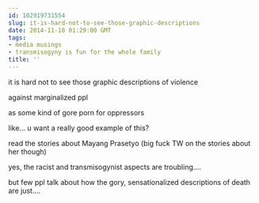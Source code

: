```yaml
---
id: 102919731554
slug: it-is-hard-not-to-see-those-graphic-descriptions
date: 2014-11-18 01:29:00 GMT
tags:
- media musings
- transmisogyny is fun for the whole family
title: ''
---
```

<p>it is hard not to see those graphic descriptions of violence</p>

<p>against marginalized ppl</p>

<p>as some kind of gore porn for oppressors</p>

<p>like&#8230; u want a really good example of this?</p>

<p>read the stories about Mayang Prasetyo (big fuck TW on the stories about her though)</p>

<p>yes, the racist and transmisogynist aspects are troubling&#8230;.</p>

<p>but few ppl talk about how the gory, sensationalized descriptions of death are just&#8230;.</p>
